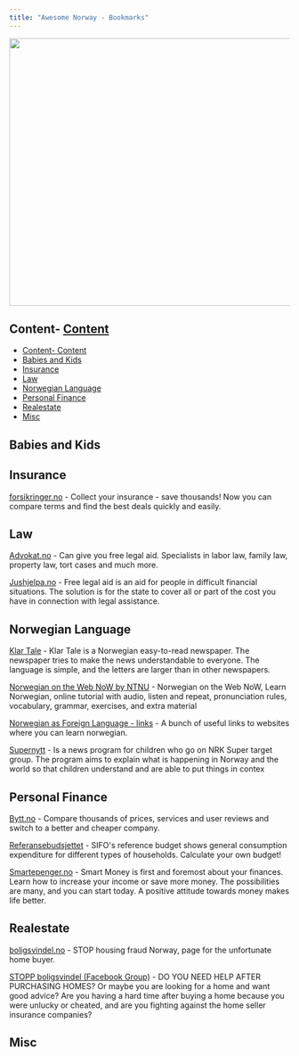 ```yaml
---
title: "Awesome Norway - Bookmarks"
---
```



<div style={{textAlign: 'center'}}>
  <img style={{boxShadow: '10px 10px 10px #888888'}} width="1000" height="480" src="https://images.unsplash.com/photo-1505731324189-3d0afbeafcbf?ixid=MXwxMjA3fDB8MHxwaG90by1wYWdlfHx8fGVufDB8fHw%3D&ixlib=rb-1.2.1&auto=format&fit=crop&w=2396&q=80" />
</div>

## Content- [Content](#content)
- [Content- Content](#content--content)
- [Babies and Kids](#babies-and-kids)
- [Insurance](#insurance)
- [Law](#law)
- [Norwegian Language](#norwegian-language)
- [Personal Finance](#personal-finance)
- [Realestate](#realestate)
- [Misc](#misc)

## Babies and Kids


## Insurance

[forsikringer.no](https://forsikringer.no/) - Collect your insurance - save thousands! Now you can compare terms and find the best deals quickly and easily.


## Law

[Advokat.no](https://advokat.no/) - Can give you free legal aid. Specialists in labor law, family law, property law, tort cases and much more.

[Jushjelpa.no](https://jushjelpa.no/) - Free legal aid is an aid for people in difficult financial situations. The solution is for the state to cover all or part of the cost you have in connection with legal assistance.


## Norwegian Language

[Klar Tale](https://www.klartale.no/) - Klar Tale is a Norwegian easy-to-read newspaper. The newspaper tries to make the news understandable to everyone. The language is simple, and the letters are larger than in other newspapers.

[Norwegian on the Web NoW by NTNU](https://www.ntnu.edu/now) - Norwegian on the Web NoW, Learn Norwegian, online tutorial with audio, listen and repeat, pronunciation rules, vocabulary, grammar, exercises, and extra material 

[Norwegian as Foreign Language - links](https://www.moava.org/index.php?pageID=213) - A bunch of useful links to websites where you can learn norwegian.

[Supernytt](https://nrksuper.no/serie/supernytt) - Is a news program for children who go on NRK Super target group. The program aims to explain what is happening in Norway and the world so that children understand and are able to put things in contex


## Personal Finance

[Bytt.no](https://www.bytt.no/) - Compare thousands of prices, services and user reviews and switch to a better and cheaper company.


[Referansebudsjettet](https://www.oslomet.no/om/sifo/referansebudsjettet) - SIFO's reference budget shows general consumption expenditure for different types of households. Calculate your own budget! 

[Smartepenger.no](https://www.smartepenger.no/) - Smart Money is first and foremost about your finances. Learn how to increase your income or save more money. The possibilities are many, and you can start today. A positive attitude towards money makes life better.


## Realestate

[boligsvindel.no](https://www.boligsvindel.no/?) - STOP housing fraud Norway, page for the unfortunate home buyer.

[STOPP boligsvindel (Facebook Group)](https://www.facebook.com/groups/524393837627552) - DO YOU NEED HELP AFTER PURCHASING HOMES? Or maybe you are looking for a home and want good advice? Are you having a hard time after buying a home because you were unlucky or cheated, and are you fighting against the home seller insurance companies?



## Misc




